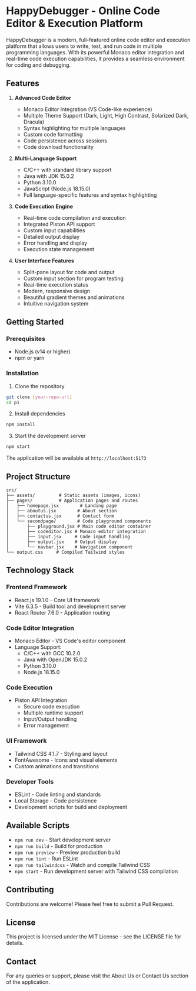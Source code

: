 # HappyDebugger - Online Code Editor & Execution Platform

HappyDebugger is a modern, full-featured online code editor and execution platform that allows users to write, test, and run code in multiple programming languages. With its powerful Monaco editor integration and real-time code execution capabilities, it provides a seamless environment for coding and debugging.

## Features

1. **Advanced Code Editor**
   - Monaco Editor Integration (VS Code-like experience)
   - Multiple Theme Support (Dark, Light, High Contrast, Solarized Dark, Dracula)
   - Syntax highlighting for multiple languages
   - Custom code formatting
   - Code persistence across sessions
   - Code download functionality

2. **Multi-Language Support**
   - C/C++ with standard library support
   - Java with JDK 15.0.2
   - Python 3.10.0
   - JavaScript (Node.js 18.15.0)
   - Full language-specific features and syntax highlighting

3. **Code Execution Engine**
   - Real-time code compilation and execution
   - Integrated Piston API support
   - Custom input capabilities
   - Detailed output display
   - Error handling and display
   - Execution state management

4. **User Interface Features**
   - Split-pane layout for code and output
   - Custom input section for program testing
   - Real-time execution status
   - Modern, responsive design
   - Beautiful gradient themes and animations
   - Intuitive navigation system

## Getting Started

### Prerequisites
- Node.js (v14 or higher)
- npm or yarn

### Installation

1. Clone the repository
```bash
git clone [your-repo-url]
cd p1
```

2. Install dependencies
```bash
npm install
```

3. Start the development server
```bash
npm start
```

The application will be available at `http://localhost:5173`

## Project Structure

```
src/
├── assets/         # Static assets (images, icons)
├── pages/          # Application pages and routes
│   ├── homepage.jsx        # Landing page
│   ├── aboutus.jsx        # About section
│   ├── contactus.jsx      # Contact form
│   └── secondpage/        # Code playground components
│       ├── playground.jsx # Main code editor container
│       ├── codeditor.jsx # Monaco editor integration
│       ├── input.jsx     # Code input handling
│       ├── output.jsx    # Output display
│       └── navbar.jsx    # Navigation component
└── output.css     # Compiled Tailwind styles
```

## Technology Stack

### Frontend Framework
- React.js 19.1.0 - Core UI framework
- Vite 6.3.5 - Build tool and development server
- React Router 7.6.0 - Application routing

### Code Editor Integration
- Monaco Editor - VS Code's editor component
- Language Support:
  - C/C++ with GCC 10.2.0
  - Java with OpenJDK 15.0.2
  - Python 3.10.0
  - Node.js 18.15.0

### Code Execution
- Piston API Integration
  - Secure code execution
  - Multiple runtime support
  - Input/Output handling
  - Error management

### UI Framework
- Tailwind CSS 4.1.7 - Styling and layout
- FontAwesome - Icons and visual elements
- Custom animations and transitions

### Developer Tools
- ESLint - Code linting and standards
- Local Storage - Code persistence
- Development scripts for build and deployment

## Available Scripts

- `npm run dev` - Start development server
- `npm run build` - Build for production
- `npm run preview` - Preview production build
- `npm run lint` - Run ESLint
- `npm run tailwindcss` - Watch and compile Tailwind CSS
- `npm start` - Run development server with Tailwind CSS compilation

## Contributing

Contributions are welcome! Please feel free to submit a Pull Request.

## License

This project is licensed under the MIT License - see the LICENSE file for details.

## Contact

For any queries or support, please visit the About Us or Contact Us section of the application.
